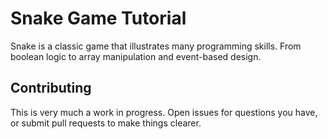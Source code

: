 # Snake Game Tutorial

Snake is a classic game that illustrates many programming skills. From boolean
logic to array manipulation and event-based design.

## Contributing

This is very much a work in progress. Open issues for questions you have, or
submit pull requests to make things clearer.

